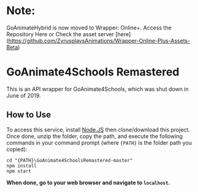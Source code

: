 # Note:
GoAnimateHybrid is now moved to Wrapper: Online+. Access the Repository Here or Check the asset server [here] (https://github.com/ZyrusplaysAnimations/Wrapper-Online-Plus-Assets-Beta)

# GoAnimate4Schools Remastered
This is an API wrapper for GoAnimate4Schools, which was shut down in June of 2019.
## How to Use
To access this service, install [Node.JS](https://nodejs.org/en/) then clone/download this project.	Once done, unzip the folder, copy the path, and execute the following commands in your command prompt (where `{PATH}` is the folder path you copied):
```console
cd "{PATH}\GoAnimate4SchoolsRemastered-master"
npm install
npm start
```
**When done, go to your web browser and navigate to `localhost`.**
